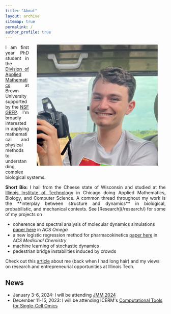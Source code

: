 ```yaml
---
title: "About"
layout: archive
sitemap: true
permalink: /
author_profile: true
---
```


<img src="/assets/images/stanley_big.jpeg" width="380px" alt="Stanley Nicholson" align="right" style="display:block;margin-bottom:25px;margin-left:auto;margin-right:auto;padding-left: 25px;padding-right: 25px;" z-index="1" />
<p style="text-align: justify">
I am first year PhD student in the <a href="https://appliedmath.brown.edu/">Division of Applied Mathematics</a>  at Brown University supported by the <a href="https://www.nsfgrfp.org/">NSF GRFP</a>.
I'm broadly interested in applying mathematical and physical methods to understanding complex biological systems.
</p>

<!-- <span style="color:red">**Research:**</span> -->

<p style="text-align: justify">
<b> Short Bio: </b>I hail from the Cheese state of Wisconsin and studied at the <a href="iit.edu">Illinois Institute of Technology</a> in Chicago doing Applied Mathematics, Biology, and Computer Science. A common thread throughout my work is the **interplay between structure and dynamics** in biological, probabilistic, and mechanical contexts. See [Research](/research/) for some of my projects on</p>

- coherence and spectral analysis of molecular dynamics simulations <a href="https://pubs.acs.org/doi/10.1021/acsomega.3c00181">paper here</a> in *ACS Omega*
- a new logistic regression method for pharmacokinetics <a href="https://pubs.acs.org/doi/10.1021/acs.jmedchem.3c00107">paper here</a> in *ACS Medicinal Chemistry*
- machine learning of stochastic dynamics
- pedestrian bridge instabilities induced by crowds

<p>
Check out this <a href="https://www.iit.edu/news/using-math-conduit-passion-research">article</a> about me (back when I had long hair) and my views on research and entrepreneurial opportunities at Illinois Tech.
</p>

## News
- January 3-6, 2024: I will be attending <a href="https://jointmathematicsmeetings.org/jmm">JMM 2024</a>
- December 11-15, 2023: I will be attending ICERM's <a href="https://icerm.brown.edu/topical_workshops/tw-23-ctsco/">Computational Tools for Single-Cell Omics</a>
